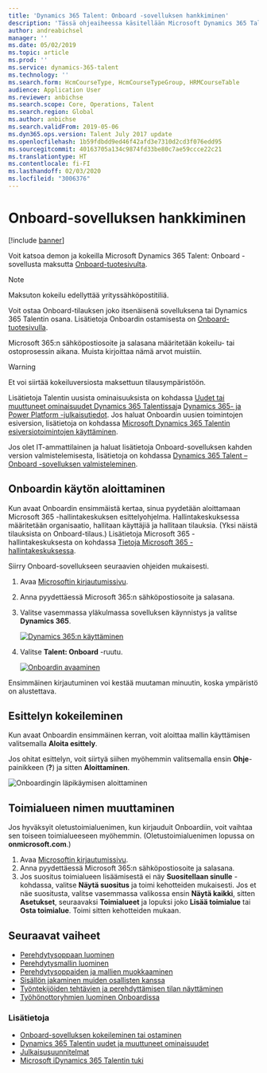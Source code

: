 ```yaml
---
title: 'Dynamics 365 Talent: Onboard -sovelluksen hankkiminen'
description: 'Tässä ohjeaiheessa käsitellään Microsoft Dynamics 365 Talent: Onboard -sovelluksen itsenäisen version tai kattavan työhönottolaajennuksen sisältävän version hankkimista.'
author: andreabichsel
manager: ''
ms.date: 05/02/2019
ms.topic: article
ms.prod: ''
ms.service: dynamics-365-talent
ms.technology: ''
ms.search.form: HcmCourseType, HcmCourseTypeGroup, HRMCourseTable
audience: Application User
ms.reviewer: anbichse
ms.search.scope: Core, Operations, Talent
ms.search.region: Global
ms.author: anbichse
ms.search.validFrom: 2019-05-06
ms.dyn365.ops.version: Talent July 2017 update
ms.openlocfilehash: 1b59fdbdd9ed46f42afd3e7310d2cd3f076edd95
ms.sourcegitcommit: 40163705a134c9874fd33be80c7ae59ccce22c21
ms.translationtype: HT
ms.contentlocale: fi-FI
ms.lasthandoff: 02/03/2020
ms.locfileid: "3006376"
---
```

# <a name="get-the-onboard-app"></a>Onboard-sovelluksen hankkiminen

[!include [banner](includes/banner.md)]

Voit katsoa demon ja kokeilla Microsoft Dynamics 365 Talent: Onboard -sovellusta maksutta [Onboard-tuotesivulta](https://dynamics.microsoft.com/talent/onboard/).

> [!NOTE]
> Maksuton kokeilu edellyttää yrityssähköpostitiliä.

Voit ostaa Onboard-tilauksen joko itsenäisenä sovelluksena tai Dynamics 365 Talentin osana. Lisätietoja Onboardin ostamisesta on [Onboard-tuotesivulla](https://dynamics.microsoft.com/talent/onboard/).

Microsoft 365:n sähköpostiosoite ja salasana määritetään kokeilu- tai ostoprosessin aikana. Muista kirjoittaa nämä arvot muistiin.

> [!WARNING]
> Et voi siirtää kokeiluversiosta maksettuun tilausympäristöön. <!--Reviewers: please verify.-->

Lisätietoja Talentin uusista ominaisuuksista on kohdassa [Uudet tai muuttuneet ominaisuudet Dynamics 365 Talentissa](./whats-new.md)ja [Dynamics 365- ja Power Platform -julkaisutiedot](https://docs.microsoft.com/business-applications-release-notes/index). Jos haluat Onboardin uusien toimintojen esiversion, lisätietoja on kohdassa [Microsoft Dynamics 365 Talentin esiversiotoimintojen käyttäminen](./access-preview-feature.md).

Jos olet IT-ammattilainen ja haluat lisätietoja Onboard-sovelluksen kahden version valmistelemisesta, lisätietoja on kohdassa [Dynamics 365 Talent – Onboard -sovelluksen valmisteleminen](./modular-app-tech-faq.md).

## <a name="get-started-with-onboard"></a>Onboardin käytön aloittaminen

Kun avaat Onboardin ensimmäistä kertaa, sinua pyydetään aloittamaan Microsoft 365 -hallintakeskuksen esittelyohjelma. Hallintakeskuksessa määritetään organisaatio, hallitaan käyttäjiä ja hallitaan tilauksia. (Yksi näistä tilauksista on Onboard-tilaus.) Lisätietoja Microsoft 365 -hallintakeskuksesta on kohdassa [Tietoja Microsoft 365 -hallintakeskuksessa](https://docs.microsoft.com/office365/admin/admin-overview/about-the-admin-center?view=o365-worldwide).

Siirry Onboard-sovellukseen seuraavien ohjeiden mukaisesti.

1. Avaa [Microsoftin kirjautumissivu](https://portal.office.com/).
2. Anna pyydettäessä Microsoft 365:n sähköpostiosoite ja salasana.
3. Valitse vasemmassa yläkulmassa sovelluksen käynnistys ja valitse **Dynamics 365**.

    [![Dynamics 365:n käyttäminen](./media/onboard-start-dynamics365.png)](./media/onboard-start-dynamics365.png)

4. Valitse **Talent: Onboard** -ruutu.

    [![Onboardin avaaminen](./media/onboard-start-onboard.png)](./media/onboard-start-onboard.png)

Ensimmäinen kirjautuminen voi kestää muutaman minuutin, koska ympäristö on alustettava.

## <a name="try-the-walkthrough"></a>Esittelyn kokeileminen

Kun avaat Onboardin ensimmäinen kerran, voit aloittaa mallin käyttämisen valitsemalla **Aloita esittely**.

Jos ohitat esittelyn, voit siirtyä siihen myöhemmin valitsemalla ensin **Ohje**-painikkeen (**?**) ja sitten **Aloittaminen**.

![[Onboardingin läpikäymisen aloittaminen](./media/onboard-start-walkthrough.png)](./media/onboard-start-walkthrough.png)

## <a name="change-the-domain-name"></a>Toimialueen nimen muuttaminen

Jos hyväksyit oletustoimialuenimen, kun kirjauduit Onboardiin, voit vaihtaa sen toiseen toimialueeseen myöhemmin. (Oletustoimialuenimen lopussa on **onmicrosoft.com**.)

1. Avaa [Microsoftin kirjautumissivu](https://portal.office.com/).
2. Anna pyydettäessä Microsoft 365:n sähköpostiosoite ja salasana.
3. Jos suositus toimialueen lisäämisestä ei näy **Suositellaan sinulle** -kohdassa, valitse **Näytä suositus** ja toimi kehotteiden mukaisesti. Jos et näe suositusta, valitse vasemmassa valikossa ensin **Näytä kaikki**, sitten **Asetukset**, seuraavaksi **Toimialueet** ja lopuksi joko **Lisää toimialue** tai **Osta toimialue**. Toimi sitten kehotteiden mukaan.

## <a name="next-steps"></a>Seuraavat vaiheet

- [Perehdytysoppaan luominen](./onboard-create-guide.md)
- [Perehdytysmallin luominen](./onboard-create-template.md)
- [Perehdytysoppaiden ja mallien muokkaaminen](./onboard-edit-guides-templates.md)
- [Sisällön jakaminen muiden osallisten kanssa](./onboard-share-template.md)
- [Työntekijöiden tehtävien ja perehdyttämisen tilan näyttäminen](./onboard-view-status.md)
- [Työhönottoryhmien luominen Onboardissa](./onboard-create-team.md)

### <a name="see-also"></a>Lisätietoja

- [Onboard-sovelluksen kokeileminen tai ostaminen](https://dynamics.microsoft.com/talent/onboard/)
- [Dynamics 365 Talentin uudet ja muuttuneet ominaisuudet](./whats-new.md)
- [Julkaisusuunnitelmat](https://docs.microsoft.com/business-applications-release-notes/index)
- [Microsoft iDynamics 365 Talentin tuki](./talent-support.md)
